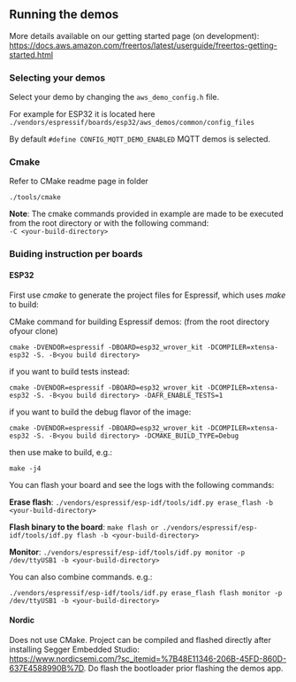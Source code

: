 ## Running the demos
More details available on our getting started page (on development): https://docs.aws.amazon.com/freertos/latest/userguide/freertos-getting-started.html

### Selecting your demos
Select your demo by changing the ```aws_demo_config.h``` file. 

For example for ESP32 it is located here ```./vendors/espressif/boards/esp32/aws_demos/common/config_files```  

By default ```#define CONFIG_MQTT_DEMO_ENABLED``` MQTT demos is selected. 

### Cmake
Refer to CMake readme page in folder

```./tools/cmake```

**Note**: The cmake commands provided in example are made to be executed from the root directory or with the following command:  
```-C <your-build-directory>``` 

### Buiding instruction per boards
#### ESP32 

First use _cmake_ to generate the project files for Espressif, which uses _make_ to build: 

CMake command for building Espressif demos:
(from the root directory ofyour clone)

```cmake -DVENDOR=espressif -DBOARD=esp32_wrover_kit -DCOMPILER=xtensa-esp32 -S. -B<you build directory>```

if you want to build tests instead:

```cmake -DVENDOR=espressif -DBOARD=esp32_wrover_kit -DCOMPILER=xtensa-esp32 -S. -B<you build directory> -DAFR_ENABLE_TESTS=1```

if you want to build the debug flavor of the image:

 ```cmake -DVENDOR=espressif -DBOARD=esp32_wrover_kit -DCOMPILER=xtensa-esp32 -S. -B<you build directory> -DCMAKE_BUILD_TYPE=Debug```

 
then use make to build, e.g.: 

```make -j4```

You can flash your board and see the logs with the following commands:

**Erase flash**: ```./vendors/espressif/esp-idf/tools/idf.py erase_flash -b <your-build-directory> ```

**Flash binary to the board**: ```make flash or ./vendors/espressif/esp-idf/tools/idf.py flash -b <your-build-directory> ```

**Monitor**: ```./vendors/espressif/esp-idf/tools/idf.py monitor -p /dev/ttyUSB1 -b <your-build-directory> ```

You can also combine commands. e.g.:  

```./vendors/espressif/esp-idf/tools/idf.py erase_flash flash monitor -p /dev/ttyUSB1 -b <your-build-directory> ```
 
 #### Nordic
 Does not use CMake. Project can be compiled and flashed directly after installing Segger Embedded Studio:  
 https://www.nordicsemi.com/?sc_itemid=%7B48E11346-206B-45FD-860D-637E4588990B%7D.
 Do flash the bootloader prior flashing the demos app.


